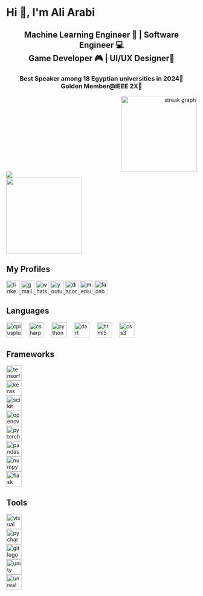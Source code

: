 <h1 align="left">Hi 👋, I'm Ali Arabi</h1>

<h2 align="center">Machine Learning Engineer 🤖 | Software Engineer 💻  <br>Game Developer 🎮 | UI/UX Designer🎨</h2>

<h3 align="center">Best Speaker among 18 Egyptian universities in 2024🎤<br> Golden Member@IEEE 2X🥇</h3>

<div align="right">
  <img src="https://streak-stats.demolab.com?user=AliArabi55&locale=en&mode=daily&theme=dark&hide_border=false&border_radius=20&order=3" height="200" alt="streak graph"  />
</div>

<div align="left">
  <img src="https://visitor-badge.laobi.icu/badge?page_id=AliArabi55.AliArabi55&left_text=Profile%20views%20"  />
</div>

<div align="left">
  <img height="200" src="https://i.giphy.com/media/v1.Y2lkPTc5MGI3NjExeGhqenRmNmdlY3BzZ3ppaWY5azQ0bTVqcnA5NWNlcTM2Y2gxdDU1YyZlcD12MV9pbnRlcm5hbF9naWZfYnlfaWQmY3Q9Zw/39wFTeHR6424Pjw8TO/giphy.gif"  />
</div>

<h2 align="left">My Profiles</h2>

<div align="left">
  <a href="https://www.linkedin.com/in/aliarabi55/" target="_blank">
    <img src="https://img.shields.io/static/v1?message=LinkedIn&logo=linkedin&label=&color=0077B5&logoColor=white&labelColor=&style=for-the-badge" height="35" alt="linkedin logo"  />
  </a>
  <a href="aliarabibbfftt@gmail.com" target="_blank">
    <img src="https://img.shields.io/static/v1?message=Gmail&logo=gmail&label=&color=D14836&logoColor=white&labelColor=&style=for-the-badge" height="35" alt="gmail logo"  />
  </a>
  <a href="https://api.whatsapp.com/send?phone=201282010827" target="_blank">
    <img src="https://img.shields.io/static/v1?message=Whatsapp&logo=whatsapp&label=&color=25D366&logoColor=white&labelColor=&style=for-the-badge" height="35" alt="whatsapp logo"  />
  </a>
  <a href="https://www.youtube.com/@aliarabi55" target="_blank">
    <img src="https://img.shields.io/static/v1?message=Youtube&logo=youtube&label=&color=FF0000&logoColor=white&labelColor=&style=for-the-badge" height="35" alt="youtube logo"  />
  </a>
  <a href="https://discord.com/invite/Nv2B5UTtuk" target="_blank">
    <img src="https://img.shields.io/static/v1?message=Discord&logo=discord&label=&color=7289DA&logoColor=white&labelColor=&style=for-the-badge" height="35" alt="discord logo"  />
  </a>
  <a href="https://medium.com/@aliarabi55" target="_blank">
    <img src="https://img.shields.io/static/v1?message=Medium&logo=medium&label=&color=12100E&logoColor=white&labelColor=&style=for-the-badge" height="35" alt="medium logo"  />
  </a>
  <a href="https://www.facebook.com/AliArabi55/" target="_blank">
    <img src="https://img.shields.io/static/v1?message=Facebook&logo=facebook&label=&color=1877F2&logoColor=white&labelColor=&style=for-the-badge" height="35" alt="facebook logo"  />
  </a>
</div>
<h2 align="left">Languages</h2>

<div align="left">
  <img src="https://img.shields.io/badge/C++-00599C?logo=cplusplus&logoColor=white&style=for-the-badge" height="40" alt="cplusplus logo"  />
  <img width="12" />
  <img src="https://img.shields.io/badge/C Sharp-239120?logo=csharp&logoColor=white&style=for-the-badge" height="40" alt="csharp logo"  />
  <img width="12" />
  <img src="https://img.shields.io/badge/Python-3776AB?logo=python&logoColor=white&style=for-the-badge" height="40" alt="python logo"  />
  <img width="12" />
  <img src="https://img.shields.io/badge/Dart-0175C2?logo=dart&logoColor=white&style=for-the-badge" height="40" alt="dart logo"  />
  <img width="12" />
  <img src="https://img.shields.io/badge/HTML5-E34F26?logo=html5&logoColor=white&style=for-the-badge" height="40" alt="html5 logo"  />
  <img width="12" />
  <img src="https://img.shields.io/badge/CSS3-1572B6?logo=css3&logoColor=white&style=for-the-badge" height="40" alt="css3 logo"  />
</div>

<h2 align="left">Frameworks</h2>
<div align="left">
  <img src="https://img.shields.io/badge/TensorFlow-FF6F00?logo=tensorflow&logoColor=white&style=for-the-badge" height="40" alt="tensorflow logo"  />
</div>
<div align="left">
  <img src="https://img.shields.io/badge/Keras-D00000?logo=keras&logoColor=white&style=for-the-badge" height="40" alt="keras logo"  />
</div>

<div align="left">
  <img src="https://img.shields.io/badge/Scikit Learn-F7931E?logo=scikitlearn&logoColor=white&style=for-the-badge" height="40" alt="scikit learn logo"  />
</div>

<div align="left">
  <img src="https://img.shields.io/badge/OpenCV-5C3EE8?logo=opencv&logoColor=white&style=for-the-badge" height="40" alt="opencv logo"  />
</div>

<div align="left">
  <img src="https://img.shields.io/badge/PyTorch-EE4C2C?logo=pytorch&logoColor=white&style=for-the-badge" height="40" alt="pytorch logo"  />
</div>

<div align="left">
  <img src="https://img.shields.io/badge/Pandas-150458?logo=pandas&logoColor=white&style=for-the-badge" height="40" alt="pandas logo"  />
</div>

<div align="left">
  <img src="https://img.shields.io/badge/Numpy-013243?logo=numpy&logoColor=white&style=for-the-badge" height="40" alt="numpy logo"  />
</div>

<div align="left">
  <img src="https://img.shields.io/badge/Flask-000000?logo=flask&logoColor=white&style=for-the-badge" height="40" alt="flask logo"  />
</div>

<h2 align="left">Tools</h2>

<div align="left">
  <img src="https://img.shields.io/badge/Visual Studio-5C2D91?logo=visualstudio&logoColor=white&style=for-the-badge" height="40" alt="visual studio logo"  />
</div>

<div align="left">
  <img src="https://img.shields.io/badge/PyCharm-000000?logo=pycharm&logoColor=white&style=for-the-badge" height="40" alt="pycharm logo"  />
</div>

<div align="left">
  <img src="https://img.shields.io/badge/Git-F05032?logo=git&logoColor=white&style=for-the-badge" height="40" alt="git logo"  />
</div>

<div align="left">
  <img src="https://img.shields.io/badge/Unity-000000?logo=unity&logoColor=white&style=for-the-badge" height="40" alt="unity logo"  />
</div>

<div align="left">
  <img src="https://img.shields.io/badge/Unreal Engine-313131?logo=unrealengine&logoColor=white&style=for-the-badge" height="40" alt="unreal engine logo"  />
</div>
